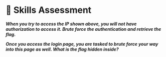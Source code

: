 # 🧊 Skills Assessment

_**When you try to access the IP shown above, you will not have authorization to access it. Brute force the authentication and retrieve the flag.**_



_**Once you access the login page, you are tasked to brute force your way into this page as well. What is the flag hidden inside?**_
